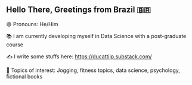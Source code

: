 ## Hello There, Greetings from Brazil :brazil:

:smile: Pronouns: He/Him

:books: I am currently developing myself in Data Science with a post-graduate course

:writing_hand: I write some stuffs here:   https://ducattijp.substack.com/

:art: Topics of interest: Jogging, fitness topics, data science, psychology, fictional books


